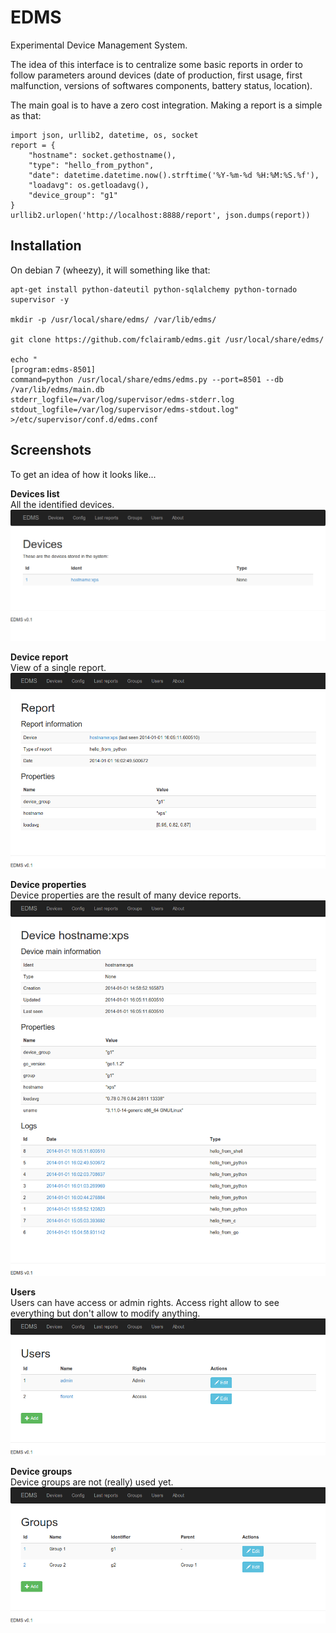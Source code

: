 EDMS
====
Experimental Device Management System.

The idea of this interface is to centralize some basic reports in order to follow parameters around devices (date of production, first usage, first malfunction, versions of softwares components, battery status, location).

The main goal is to have a zero cost integration. Making a report is a simple as that:

    import json, urllib2, datetime, os, socket
    report = {
        "hostname": socket.gethostname(),
        "type": "hello_from_python",
        "date": datetime.datetime.now().strftime('%Y-%m-%d %H:%M:%S.%f'),
        "loadavg": os.getloadavg(),
        "device_group": "g1"
    }
    urllib2.urlopen('http://localhost:8888/report', json.dumps(report))

Installation
------------
On debian 7 (wheezy), it will something like that:

    apt-get install python-dateutil python-sqlalchemy python-tornado supervisor -y

    mkdir -p /usr/local/share/edms/ /var/lib/edms/

    git clone https://github.com/fclairamb/edms.git /usr/local/share/edms/

    echo "
    [program:edms-8501]
    command=python /usr/local/share/edms/edms.py --port=8501 --db /var/lib/edms/main.db
    stderr_logfile=/var/log/supervisor/edms-stderr.log
    stdout_logfile=/var/log/supervisor/edms-stdout.log" >/etc/supervisor/conf.d/edms.conf




Screenshots
-----------
To get an idea of how it looks like...

**Devices list**<br />
All the identified devices.
![Devices](https://github.com/fclairamb/edms/blob/master/quick-look/Devices.png?raw=true)

**Device report**<br />
View of a single report.
![Device report](https://github.com/fclairamb/edms/blob/master/quick-look/Report.png?raw=true)

**Device properties**<br />
Device properties are the result of many device reports.
![Device properties](https://github.com/fclairamb/edms/blob/master/quick-look/Device%20hostname%20xps.png?raw=true)

**Users**<br />
Users can have access or admin rights. Access right allow to see everything but don't allow to modify anything.
![Users](https://github.com/fclairamb/edms/blob/master/quick-look/Users.png?raw=true)

**Device groups**<br />
Device groups are not (really) used yet.
![Groups](https://github.com/fclairamb/edms/blob/master/quick-look/Groups.png?raw=true)
